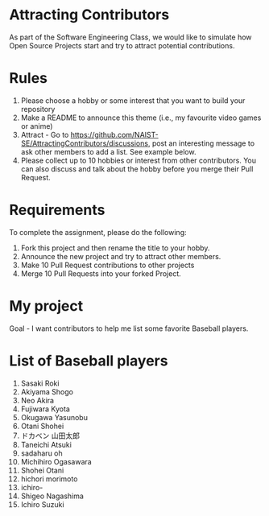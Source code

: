 # Attracting Contributors
As part of the Software Engineering Class, we would like to simulate how Open Source Projects start and try to attract potential contributions.

# Rules

1. Please choose a hobby or some interest that you want to build your repository
2. Make a README to announce this theme (i.e., my favourite video games or anime)
3. Attract - Go to https://github.com/NAIST-SE/AttractingContributors/discussions, post an interesting message to ask other members to add a list. See example below.
4. Please collect up to 10 hobbies or interest from other contributors. You can also discuss and talk about the hobby before you merge their Pull Request.

# Requirements
To complete the assignment, please do the following:
1. Fork this project and then rename the title to your hobby. 
2. Announce the new project and try to attract other members.
3. Make 10 Pull Request contributions to other projects
4. Merge 10 Pull Requests into your forked Project.

# My project
Goal - I want contributors to help me list some favorite Baseball players.

# List of Baseball players
1. Sasaki Roki
2. Akiyama Shogo
3. Neo Akira
4. Fujiwara Kyota
5. Okugawa Yasunobu
6. Otani Shohei
7. ドカベン 山田太郎
8. Taneichi Atsuki
9. sadaharu oh
10. Michihiro Ogasawara
11. Shohei Otani
12. hichori morimoto
13. ichiro-
14. Shigeo Nagashima
15. Ichiro Suzuki
